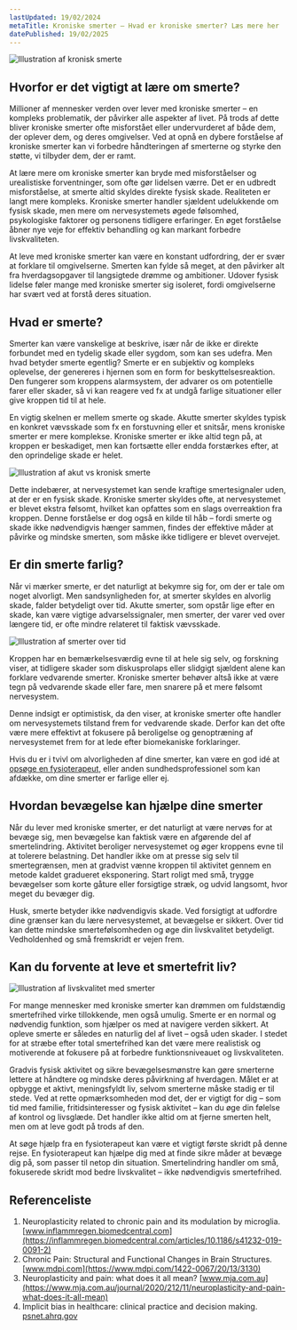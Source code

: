 ```yaml
---
lastUpdated: 19/02/2024
metaTitle: Kroniske smerter – Hvad er kroniske smerter? Læs mere her
datePublished: 19/02/2025
---
```


![Illustration af kronisk smerte](/images/articles/Kroniske_smerter.webp)

## Hvorfor er det vigtigt at lære om smerte?

Millioner af mennesker verden over lever med kroniske smerter – en kompleks problematik, der påvirker alle aspekter af livet. På trods af dette bliver kroniske smerter ofte misforstået eller undervurderet af både dem, der oplever dem, og deres omgivelser. Ved at opnå en dybere forståelse af kroniske smerter kan vi forbedre håndteringen af smerterne og styrke den støtte, vi tilbyder dem, der er ramt.

At lære mere om kroniske smerter kan bryde med misforståelser og urealistiske forventninger, som ofte gør lidelsen værre. Det er en udbredt misforståelse, at smerte altid skyldes direkte fysisk skade. Realiteten er langt mere kompleks. Kroniske smerter handler sjældent udelukkende om fysisk skade, men mere om nervesystemets øgede følsomhed, psykologiske faktorer og personens tidligere erfaringer. En øget forståelse åbner nye veje for effektiv behandling og kan markant forbedre livskvaliteten.

At leve med kroniske smerter kan være en konstant udfordring, der er svær at forklare til omgivelserne. Smerten kan fylde så meget, at den påvirker alt fra hverdagsopgaver til langsigtede drømme og ambitioner. Udover fysisk lidelse føler mange med kroniske smerter sig isoleret, fordi omgivelserne har svært ved at forstå deres situation.

## Hvad er smerte?

Smerter kan være vanskelige at beskrive, især når de ikke er direkte forbundet med en tydelig skade eller sygdom, som kan ses udefra. Men hvad betyder smerte egentlig? Smerte er en subjektiv og kompleks oplevelse, der genereres i hjernen som en form for beskyttelsesreaktion. Den fungerer som kroppens alarmsystem, der advarer os om potentielle farer eller skader, så vi kan reagere ved fx at undgå farlige situationer eller give kroppen tid til at hele.

En vigtig skelnen er mellem smerte og skade. Akutte smerter skyldes typisk en konkret vævsskade som fx en forstuvning eller et snitsår, mens kroniske smerter er mere komplekse. Kroniske smerter er ikke altid tegn på, at kroppen er beskadiget, men kan fortsætte eller endda forstærkes efter, at den oprindelige skade er helet.

![Illustration af akut vs kronisk smerte](/images/articles/Smerte_akutvskronisk.png)

Dette indebærer, at nervesystemet kan sende kraftige smertesignaler uden, at der er en fysisk skade. Kroniske smerter skyldes ofte, at nervesystemet er blevet ekstra følsomt, hvilket kan opfattes som en slags overreaktion fra kroppen. Denne forståelse er dog også en kilde til håb – fordi smerte og skade ikke nødvendigvis hænger sammen, findes der effektive måder at påvirke og mindske smerten, som måske ikke tidligere er blevet overvejet.


## Er din smerte farlig?

Når vi mærker smerte, er det naturligt at bekymre sig for, om der er tale om noget alvorligt. Men sandsynligheden for, at smerter skyldes en alvorlig skade, falder betydeligt over tid. Akutte smerter, som opstår lige efter en skade, kan være vigtige advarselssignaler, men smerter, der varer ved over længere tid, er ofte mindre relateret til faktisk vævsskade.

![Illustration af smerter over tid](/images/articles/Smerter_over_tid.png)

Kroppen har en bemærkelsesværdig evne til at hele sig selv, og forskning viser, at tidligere skader som diskusprolaps eller slidgigt sjældent alene kan forklare vedvarende smerter. Kroniske smerter behøver altså ikke at være tegn på vedvarende skade eller fare, men snarere på et mere følsomt nervesystem.

Denne indsigt er optimistisk, da den viser, at kroniske smerter ofte handler om nervesystemets tilstand frem for vedvarende skade. Derfor kan det ofte være mere effektivt at fokusere på beroligelse og genoptræning af nervesystemet frem for at lede efter biomekaniske forklaringer.

Hvis du er i tvivl om alvorligheden af dine smerter, kan være en god idé at [opsøge en fysioterapeut](https://www.fysfinder.dk/), eller anden sundhedsprofessionel som kan afdække, om dine smerter er farlige eller ej.

## Hvordan bevægelse kan hjælpe dine smerter

Når du lever med kroniske smerter, er det naturligt at være nervøs for at bevæge sig, men bevægelse kan faktisk være en afgørende del af smertelindring. Aktivitet beroliger nervesystemet og øger kroppens evne til at tolerere belastning. Det handler ikke om at presse sig selv til smertegrænsen, men at gradvist vænne kroppen til aktivitet gennem en metode kaldet gradueret eksponering. Start roligt med små, trygge bevægelser som korte gåture eller forsigtige stræk, og udvid langsomt, hvor meget du bevæger dig.

Husk, smerte betyder ikke nødvendigvis skade. Ved forsigtigt at udfordre dine grænser kan du lære nervesystemet, at bevægelse er sikkert. Over tid kan dette mindske smertefølsomheden og øge din livskvalitet betydeligt. Vedholdenhed og små fremskridt er vejen frem.

## Kan du forvente at leve et smertefrit liv?

![Illustration af livskvalitet med smerter](/images/articles/Smerter_livskvalitet.webp)

For mange mennesker med kroniske smerter kan drømmen om fuldstændig smertefrihed virke tillokkende, men også umulig. Smerte er en normal og nødvendig funktion, som hjælper os med at navigere verden sikkert. At opleve smerte er således en naturlig del af livet – også uden skader. I stedet for at stræbe efter total smertefrihed kan det være mere realistisk og motiverende at fokusere på at forbedre funktionsniveauet og livskvaliteten.

Gradvis fysisk aktivitet og sikre bevægelsesmønstre kan gøre smerterne lettere at håndtere og mindske deres påvirkning af hverdagen. Målet er at opbygge et aktivt, meningsfyldt liv, selvom smerterne måske stadig er til stede. Ved at rette opmærksomheden mod det, der er vigtigt for dig – som tid med familie, fritidsinteresser og fysisk aktivitet – kan du øge din følelse af kontrol og livsglæde. Det handler ikke altid om at fjerne smerten helt, men om at leve godt på trods af den.

At søge hjælp fra en fysioterapeut kan være et vigtigt første skridt på denne rejse. En fysioterapeut kan hjælpe dig med at finde sikre måder at bevæge dig på, som passer til netop din situation. Smertelindring handler om små, fokuserede skridt mod bedre livskvalitet – ikke nødvendigvis smertefrihed.

## Referenceliste

1. Neuroplasticity related to chronic pain and its modulation by microglia. [www.inflammregen.biomedcentral.com](https://inflammregen.biomedcentral.com/articles/10.1186/s41232-019-0091-2)
2. Chronic Pain: Structural and Functional Changes in Brain Structures. [www.mdpi.com](https://www.mdpi.com/1422-0067/20/13/3130)
3. Neuroplasticity and pain: what does it all mean? [www.mja.com.au](https://www.mja.com.au/journal/2020/212/11/neuroplasticity-and-pain-what-does-it-all-mean)
4. Implicit bias in healthcare: clinical practice and decision making. [psnet.ahrq.gov](https://psnet.ahrq.gov/issue/implicit-bias-healthcare-clinical-practice-research-and-decision-making)
